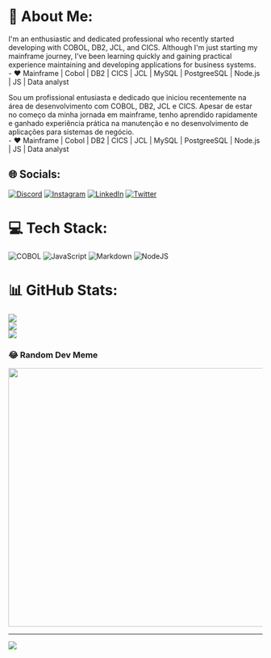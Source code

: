 # 💫 About Me:
I'm an enthusiastic and dedicated professional who recently started developing with COBOL, DB2, JCL, and CICS. Although I'm just starting my mainframe journey, I've been learning quickly and gaining practical experience maintaining and developing applications for business systems. <br>- ❤ Mainframe | Cobol | DB2 | CICS | JCL | MySQL | PostgreeSQL | Node.js | JS | Data analyst

Sou um profissional entusiasta e dedicado que iniciou recentemente na área de desenvolvimento com COBOL, DB2, JCL e CICS. Apesar de estar no começo da minha jornada em mainframe, tenho aprendido rapidamente e ganhado experiência prática na manutenção e no desenvolvimento de aplicações para sistemas de negócio. <br>- ❤ Mainframe | Cobol | DB2 | CICS | JCL | MySQL | PostgreeSQL | Node.js | JS | Data analyst


## 🌐 Socials:
[![Discord](https://img.shields.io/badge/Discord-%237289DA.svg?logo=discord&logoColor=white)](htttps://discord.gg/Poseids#5555) [![Instagram](https://img.shields.io/badge/Instagram-%23E4405F.svg?logo=Instagram&logoColor=white)](https://instagram.com/https://www.instagram.com/nOggerini/) [![LinkedIn](https://img.shields.io/badge/LinkedIn-%230077B5.svg?logo=linkedin&logoColor=white)](https://www.linkedin.com/in/marcos-noggerini-369b11192/) [![Twitter](https://img.shields.io/badge/Twitter-%231DA1F2.svg?logo=Twitter&logoColor=white)](https://x.com/yPoseidonR6) 

# 💻 Tech Stack:
![COBOL](https://img.shields.io/badge/COBOL-%23E34F26.svg?style=plastic&logo=COBOL5&logoColor=white) ![JavaScript](https://img.shields.io/badge/DB2-%23323330.svg?style=plastic&logo=DB2&logoColor=%23F7DF1E) ![Markdown](https://img.shields.io/badge/MAINFRAME-%23000000.svg?style=plastic&logo=MAINFRAME&logoColor=white) ![NodeJS](https://img.shields.io/badge/JCL-6DA55F?style=plastic&logo=JCL&logoColor=white) 
# 📊 GitHub Stats:
![](https://github-readme-stats.vercel.app/api?username=MarcosNoggerini&theme=midnight-purple&hide_border=false&include_all_commits=false&count_private=false)<br/>
![](https://github-readme-streak-stats.herokuapp.com/?user=MarcosNoggerini&theme=midnight-purple&hide_border=false)<br/>
![](https://github-readme-stats.vercel.app/api/top-langs/?username=MarcosNoggerini&theme=midnight-purple&hide_border=false&include_all_commits=false&count_private=false&layout=compact)

### 😂 Random Dev Meme
<img src="https://random-memer.herokuapp.com/" width="512px"/>

---
[![](https://visitcount.itsvg.in/api?id=MarcosNoggerini&icon=5&color=12)](https://visitcount.itsvg.in)

<!-- Proudly created with GPRM ( https://gprm.itsvg.in ) -->
